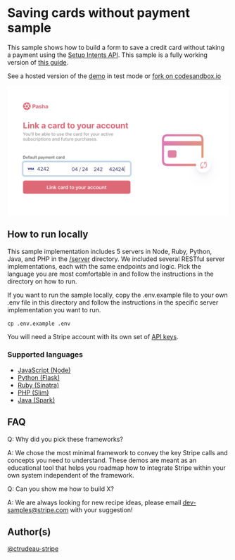 # Saving cards without payment sample

This sample shows how to build a form to save a credit card without taking a payment using the [Setup Intents API](https://stripe.com/docs/api/setup_intents). This sample
is a fully working version of [this guide](https://stripe.com/docs/payments/cards/saving-cards#saving-card-without-payment).

See a hosted version of the [demo](https://3icf8.sse.codesandbox.io/) in test mode or [fork on codesandbox.io](https://codesandbox.io/s/stripe-saving-card-without-payment-3icf8)

<img src="./saving-card-without-payment.png" alt="Credit card details page" align="center">

## How to run locally

This sample implementation includes 5 servers in Node, Ruby, Python, Java, and PHP in the [/server](/server) directory. We included several RESTful server implementations, each with the same endpoints and logic.
Pick the language you are most comfortable in and follow the instructions in the directory on how to run.

If you want to run the sample locally, copy the .env.example file to your own .env file in this directory and follow the instructions in the specific server implementation you want to run.

```
cp .env.example .env
```

You will need a Stripe account with its own set of [API keys](https://stripe.com/docs/development#api-keys).

### Supported languages

- [JavaScript (Node)](/server/node)
- [Python (Flask)](/server/python)
- [Ruby (Sinatra)](/server/ruby)
- [PHP (Slim)](/server/php)
- [Java (Spark)](/server/java)

## FAQ

Q: Why did you pick these frameworks?

A: We chose the most minimal framework to convey the key Stripe calls and concepts you need to understand. These demos are meant as an educational tool that helps you roadmap how to integrate Stripe within your own system independent of the framework.

Q: Can you show me how to build X?

A: We are always looking for new recipe ideas, please email dev-samples@stripe.com with your suggestion!

## Author(s)

[@ctrudeau-stripe](https://twitter.com/trudeaucj)
